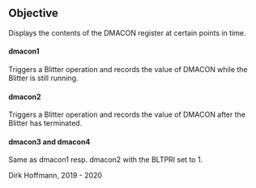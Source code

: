 ## Objective

Displays the contents of the DMACON register at certain points in time.

#### dmacon1

Triggers a Blitter operation and records the value of DMACON while the Blitter is still running.

#### dmacon2

Triggers a Blitter operation and records the value of DMACON after the Blitter has terminated.

#### dmacon3 and dmacon4

Same as dmacon1 resp. dmacon2 with the BLTPRI set to 1.


Dirk Hoffmann, 2019 - 2020
